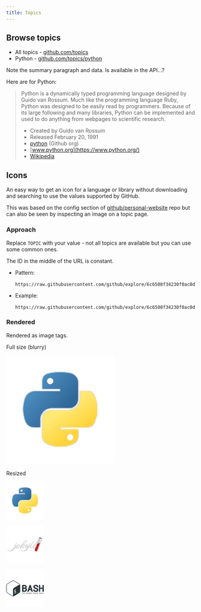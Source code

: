 ```yaml
---
title: Topics
---
```


## Browse topics

- All topics - [github.com/topics](https://github.com/topics)
- Python - [github.com/topics/python](https://github.com/topics/python)

Note the summary paragraph and data. Is available in the API...?

Here are for Python:

> Python is a dynamically typed programming language designed by Guido van Rossum. Much like the programming language Ruby, Python was designed to be easily read by programmers. Because of its large following and many libraries, Python can be implemented and used to do anything from webpages to scientific research.
>
> - Created by Guido van Rossum
> - Released February 20, 1991
> - [python](https://github.com/python) (Github org)
> - [www.python.org](https://www.python.org/)
> - [Wikipedia](https://en.wikipedia.org/wiki/Python_(programming_language))


## Icons

An easy way to get an icon for a language or library without downloading and searching to use the values supported by GitHub.

This was based on the config section of [github/personal-website](https://github.com/github/personal-website) repo but can also be seen by inspecting an image on a topic page.


### Approach

Replace `TOPIC` with your value - not all topics are available but you can use some common ones. 

The ID in the middle of the URL is constant.

- Pattern:
    ```
    https://raw.githubusercontent.com/github/explore/6c6508f34230f0ac0d49e847a326429eefbfc030/topics/TOPIC/TOPIC.png
    ```
- Example:
    ```
    https://raw.githubusercontent.com/github/explore/6c6508f34230f0ac0d49e847a326429eefbfc030/topics/python/python.png
    ```

### Rendered

Rendered as image tags.

Full size (blurry)

![Python icon](https://raw.githubusercontent.com/github/explore/6c6508f34230f0ac0d49e847a326429eefbfc030/topics/python/python.png)

Resized

<img src="https://raw.githubusercontent.com/github/explore/6c6508f34230f0ac0d49e847a326429eefbfc030/topics/python/python.png"
     width="100" height="100" alt="python icon" />

<img src="https://raw.githubusercontent.com/github/explore/6c6508f34230f0ac0d49e847a326429eefbfc030/topics/jekyll/jekyll.png"
     alt="jekyll icon"
     width="100" height="100" />

<img src="https://raw.githubusercontent.com/github/explore/6c6508f34230f0ac0d49e847a326429eefbfc030/topics/bash/bash.png"
     alt="bash icon"
     width="100" height="100" />


